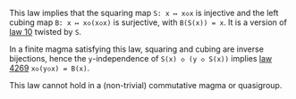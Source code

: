 This law implies that the squaring map `S: x ↦ x◇x` is injective and the left cubing map `B: x ↦ x◇(x◇x)` is surjective, with `B(S(x)) = x`.  It is a version of [law 10](https://teorth.github.io/equational_theories/implications/?10) twisted by `S`.

In a finite magma satisfying this law, squaring and cubing are inverse bijections, hence the `y`-independence of `S(x) ◇ (y ◇ S(x))` implies [law 4269](https://teorth.github.io/equational_theories/implications/?4269) `x◇(y◇x) = B(x)`.

This law cannot hold in a (non-trivial) commutative magma or quasigroup.
